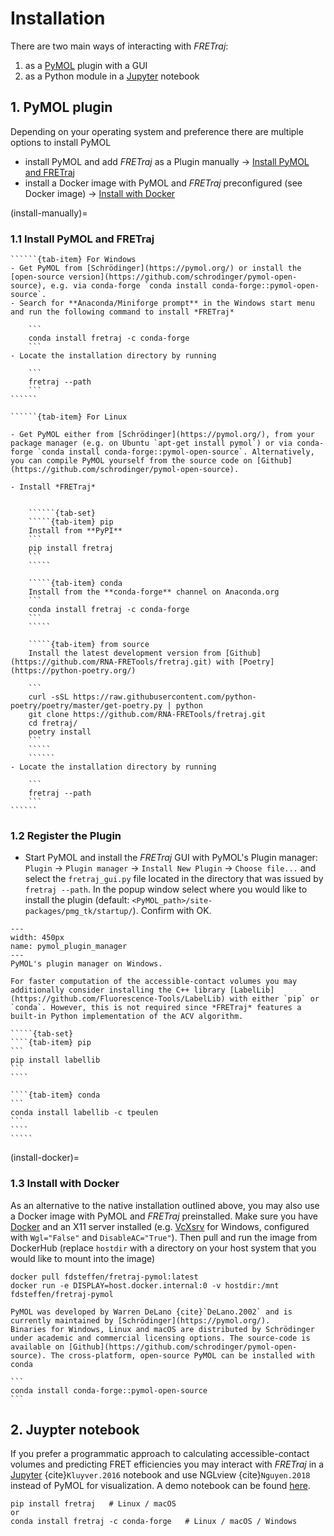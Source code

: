 # Installation

There are two main ways of interacting with *FRETraj*:
1. as a [PyMOL](https://pymol.org/) plugin with a GUI
2. as a Python module in a [Jupyter](https://jupyter.org/) notebook


## 1. PyMOL plugin
Depending on your operating system and preference there are multiple options to install PyMOL
- install PyMOL and add *FRETraj* as a Plugin manually &rarr; [Install PyMOL and FRETraj](install-manually)
- install a Docker image with PyMOL and *FRETraj* preconfigured (see Docker image) &rarr; [Install with Docker](install-docker)


(install-manually)=
### 1.1 Install PyMOL and FRETraj

```````{tab-set}
``````{tab-item} For Windows
- Get PyMOL from [Schrödinger](https://pymol.org/) or install the [open-source version](https://github.com/schrodinger/pymol-open-source), e.g. via conda-forge `conda install conda-forge::pymol-open-source`.
- Search for **Anaconda/Miniforge prompt** in the Windows start menu and run the following command to install *FRETraj*

    ```
    conda install fretraj -c conda-forge
    ```
- Locate the installation directory by running

    ```
    fretraj --path
    ```
``````

``````{tab-item} For Linux

- Get PyMOL either from [Schrödinger](https://pymol.org/), from your package manager (e.g. on Ubuntu `apt-get install pymol`) or via conda-forge `conda install conda-forge::pymol-open-source`. Alternatively, you can compile PyMOL yourself from the source code on [Github](https://github.com/schrodinger/pymol-open-source). 

- Install *FRETraj*
  

    ``````{tab-set}
    `````{tab-item} pip
    Install from **PyPI** 
    ```
    pip install fretraj
    ```
    `````

    `````{tab-item} conda
    Install from the **conda-forge** channel on Anaconda.org
    ```
    conda install fretraj -c conda-forge
    ```
    `````

    `````{tab-item} from source
    Install the latest development version from [Github](https://github.com/RNA-FRETools/fretraj.git) with [Poetry](https://python-poetry.org/)
    
    ```
    curl -sSL https://raw.githubusercontent.com/python-poetry/poetry/master/get-poetry.py | python
    git clone https://github.com/RNA-FRETools/fretraj.git
    cd fretraj/
    poetry install
    ```
    `````
    ``````
- Locate the installation directory by running

    ```
    fretraj --path
    ```
``````
```````


### 1.2 Register the Plugin
- Start PyMOL and install the *FRETraj* GUI with PyMOL's Plugin manager: `Plugin` &rarr; `Plugin manager` &rarr; `Install New Plugin` &rarr; `Choose file...` and select the `fretraj_gui.py` file located in the directory that was issued by `fretraj --path`. In the popup window select where you would like to install the plugin (default: `<PyMOL_path>/site-packages/pmg_tk/startup/`). Confirm with OK.

```{figure} ../images/pymol_plugin_manager.png
---
width: 450px
name: pymol_plugin_manager
---
PyMOL's plugin manager on Windows.
```


``````{tip}
For faster computation of the accessible-contact volumes you may additionally consider installing the C++ library [LabelLib](https://github.com/Fluorescence-Tools/LabelLib) with either `pip` or `conda`. However, this is not required since *FRETraj* features a built-in Python implementation of the ACV algorithm.

`````{tab-set}
````{tab-item} pip
```
pip install labellib
```
````

````{tab-item} conda
```
conda install labellib -c tpeulen
```
````
`````
``````

(install-docker)=
### 1.3 Install with Docker
<a name="install-docker"></a>
As an alternative to the native installation outlined above, you may also use a Docker image with PyMOL and *FRETraj* preinstalled. Make sure you have [Docker](https://www.docker.com/products/docker-desktop) and an X11 server installed (e.g. [VcXsrv](https://sourceforge.net/projects/vcxsrv/) for Windows, configured with `Wgl="False"` and `DisableAC="True"`). Then pull and run the image from DockerHub (replace `hostdir` with a directory on your host system that you would like to mount into the image)

```
docker pull fdsteffen/fretraj-pymol:latest
docker run -e DISPLAY=host.docker.internal:0 -v hostdir:/mnt fdsteffen/fretraj-pymol
```

````{admonition} Incentive or open-source PyMOL
PyMOL was developed by Warren DeLano {cite}`DeLano.2002` and is currently maintained by [Schrödinger](https://pymol.org/). 
Binaries for Windows, Linux and macOS are distributed by Schrödinger under academic and commercial licensing options. The source-code is available on [Github](https://github.com/schrodinger/pymol-open-source). The cross-platform, open-source PyMOL can be installed with conda

```
conda install conda-forge::pymol-open-source
```
````

## 2. Juypter notebook

If you prefer a programmatic approach to calculating accessible-contact volumes and predicting FRET efficiencies you may interact with *FRETraj* in a [Jupyter](https://jupyter.org/) {cite}`Kluyver.2016` notebook and use NGLview {cite}`Nguyen.2018` instead of PyMOL for visualization. A demo notebook can be found [here](https://github.com/RNA-FRETools/FRETraj-demo).

```
pip install fretraj   # Linux / macOS
or
conda install fretraj -c conda-forge   # Linux / macOS / Windows
```